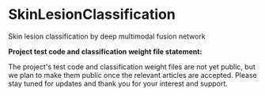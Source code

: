 # SkinLesionClassification
Skin lesion classification by deep multimodal fusion network

**Project test code and classification weight file statement:**

The project's test code and classification weight files are not yet public, but we plan to make them public once the relevant articles are accepted. Please stay tuned for updates and thank you for your interest and support.
